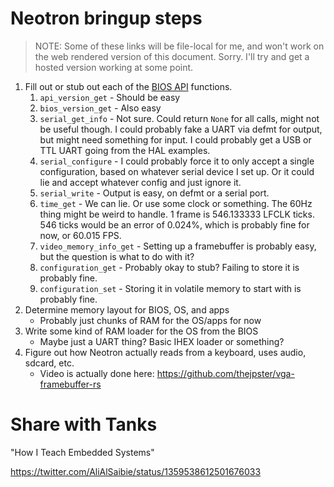 # Neotron bringup steps

> NOTE: Some of these links will be file-local for me, and won't work on the web rendered version of this document. Sorry. I'll try and get a hosted version working at some point.

1. Fill out or stub out each of the [BIOS API](file:///home/james/personal/Neotron-743-BIOS/target/thumbv7em-none-eabihf/doc/neotron_common_bios/struct.Api.html) functions.
    1. `api_version_get` - Should be easy
    2. `bios_version_get` - Also easy
    3. `serial_get_info` - Not sure. Could return `None` for all calls, might not be useful though. I could probably fake a UART via defmt for output, but might need something for input. I could probably get a USB or TTL UART going from the HAL examples.
    4. `serial_configure` - I could probably force it to only accept a single configuration, based on whatever serial device I set up. Or it could lie and accept whatever config and just ignore it.
    5. `serial_write` - Output is easy, on defmt or a serial port.
    6. `time_get` - We can lie. Or use some clock or something. The 60Hz thing might be weird to handle. 1 frame is 546.133333 LFCLK ticks. 546 ticks would be an error of 0.024%, which is probably fine for now, or 60.015 FPS.
    7. `video_memory_info_get` - Setting up a framebuffer is probably easy, but the question is what to do with it?
    8. `configuration_get` - Probably okay to stub? Failing to store it is probably fine.
    9. `configuration_set` - Storing it in volatile memory to start with is probably fine.
2. Determine memory layout for BIOS, OS, and apps
    * Probably just chunks of RAM for the OS/apps for now
3. Write some kind of RAM loader for the OS from the BIOS
    * Maybe just a UART thing? Basic IHEX loader or something?
4. Figure out how Neotron actually reads from a keyboard, uses audio, sdcard, etc.
    * Video is actually done here: https://github.com/thejpster/vga-framebuffer-rs

# Share with Tanks

"How I Teach Embedded Systems"

https://twitter.com/AliAlSaibie/status/1359538612501676033
